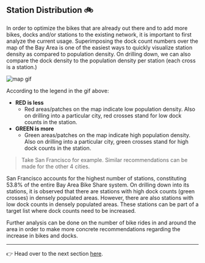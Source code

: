 ## Station Distribution :bike:

In order to optimize the bikes that are already out there and to add more bikes, docks and/or stations to the existing network, it is important to first analyze the current usage. Superimposing the dock count numbers over the map of the Bay Area is one of the easiest ways to quickly visualize station density as compared to population density. On drilling down, we can also compare the dock density to the population density per station (each cross is a station.)

![map gif](.github/gifs/map.gif)

According to the legend in the gif above:
- **RED is less**
    - Red areas/patches on the map indicate low population density. Also on drilling into a particular city, red crosses stand for low dock counts in the station.
- **GREEN is more**
    - Green areas/patches on the map indicate high population density. Also on drilling into a particular city, green crosses stand for high dock counts in the station.

> Take San Francisco for example. Similar recommendations can be made for the other 4 cities. 

San Francisco accounts for the highest number of stations, constituting 53.8% of the entire Bay Area Bike Share system. On drilling down into its stations, it is observed that there are stations with high dock counts (green crosses) in densely populated areas. However, there are also stations with low dock counts in densely populated areas. These stations can be part of a target list where dock counts need to be increased. 

Further analysis can be done on the number of bike rides in and around the area in order to make more concrete recommendations regarding the increase in bikes and docks.

---

:point_right: Head over to the next section [here](5-health-analysis.md).
